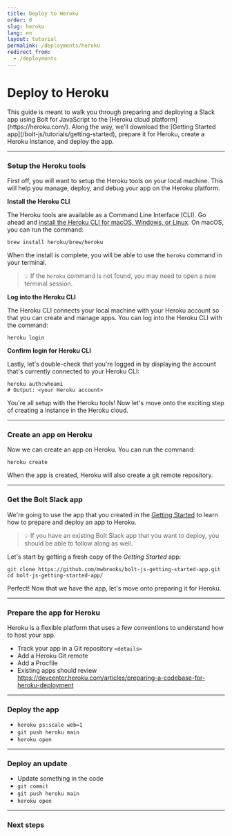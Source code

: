 ```yaml
---
title: Deploy to Heroku
order: 0
slug: heroku
lang: en
layout: tutorial
permalink: /deployments/heroku
redirect_from:
  - /deployments
---
```

# Deploy to Heroku

<div class="section-content">
This guide is meant to walk you through preparing and deploying a Slack app using Bolt for JavaScript to the [Heroku cloud platform](https://heroku.com/). Along the way, we’ll download the [Getting Started app](/bolt-js/tutorials/getting-started), prepare it for Heroku, create a Heroku instance, and deploy the app.
</div>

---

### Setup the Heroku tools

First off, you will want to setup the Heroku tools on your local machine. This will help you manage, deploy, and debug your app on the Heroku platform.

**Install the Heroku CLI**

The Heroku tools are available as a Command Line Interface (CLI). Go ahead and [install the Heroku CLI for macOS, Windows, or Linux](https://devcenter.heroku.com/articles/getting-started-with-nodejs#set-up). On macOS, you can run the command:

```shell
brew install heroku/brew/heroku
```

When the install is complete, you will be able to use the `heroku` command in your terminal.

> 💡 If the `heroku` command is not found, you may need to open a new terminal session.

**Log into the Heroku CLI**

The Heroku CLI connects your local machine with your Heroku account so that you can create and manage apps. You can log into the Heroku CLI with the command:

```shell
heroku login
```

**Confirm login for Heroku CLI**

Lastly, let's double-check that you're logged in by displaying the account that's currently connected to your Heroku CLI:

```shell
heroku auth:whoami
# Output: <your Heroku account>
```

You're all setup with the Heroku tools! Now let's move onto the exciting step of creating a instance in the Heroku cloud.

---

### Create an app on Heroku

Now we can create an app on Heroku. You can run the command:

```shell
heroku create
```

When the app is created, Heroku will also create a git remote repository.

---

### Get the Bolt Slack app

We're going to use the app that you created in the [Getting Started](/bolt-js/tutorials/getting_started) to learn how to prepare and deploy an app to Heroku.

> 💡 If you have an existing Bolt Slack app that you want to deploy, you should be able to follow along as well.

Let's start by getting a fresh copy of the _Getting Started_ app:

```shell
git clone https://github.com/mwbrooks/bolt-js-getting-started-app.git
cd bolt-js-getting-started-app/
```

Perfect! Now that we have the app, let's move onto preparing it for Heroku.

---

### Prepare the app for Heroku

Heroku is a flexible platform that uses a few conventions to understand how to host your app.

- Track your app in a Git repository `<details>`
- Add a Heroku Git remote
- Add a Procfile
- Existing apps should review https://devcenter.heroku.com/articles/preparing-a-codebase-for-heroku-deployment

---

### Deploy the app

- `heroku ps:scale web=1`
- `git push heroku main`
- `heroku open`

---

### Deploy an update

- Update something in the code
- `git commit`
- `git push heroku main`
- `heroku open`

---

### Next steps

<!-- Deploying Heroku with OAuth -->